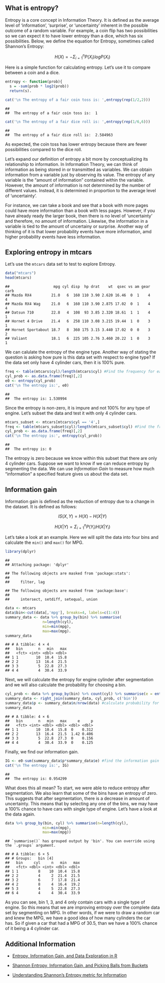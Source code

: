 ## What is entropy?

Entropy is a core concept in Information Theory. It is defined as the
average level of ‘information’, ‘surprise’, or ‘uncertainty’ inherent in
the possible outcome of a random variable. For example, a coin flip has
two possibilities so we can expect it to have lower entropy than a dice,
which has six possibilities. Below, we define the equation for Entropy,
sometimes called Shannon’s Entropy:

$$ H(X) = -\Sigma_{i=1}^{n} P(X_{i}) logP(X_{i})$$


Here is a simple function for calculating entropy. Let’s use it to
compare between a coin and a dice.

``` r
entropy <- function(prob){
  s = -sum(prob * log2(prob))
  return(s).
```

``` r
cat('\n The entropy of a fair coin toss is: ',entropy(rep(1/2,2)))
```

    ##
    ##  The entropy of a fair coin toss is:  1

``` r
cat('\n The entropy of a fair dice roll is: ',entropy(rep(1/6,6)))
```

    ##
    ##  The entropy of a fair dice roll is:  2.584963

As expected, the coin toss has lower entropy because there are fewer
possibilities compared to the dice roll.

Let’s expand our definition of entropy a bit more by conceptualizing its
relationship to information. In Information Theory, we can think of
information as being stored in or transmitted as variables. We can
obtain information from a variable just by observing its value. The
entropy of any variable is the “amount of information” contained within
the variable. However, the amount of information is not determined by
the number of different values. Instead, it is determined in proportion
to the average level of ‘uncertainty’.

For instance, we can take a book and see that a book with more pages
could have more information than a book with less pages. However, if you
have already ready the larger book, then there is no level of
‘uncertainty’ and therefore, no amount of information. Likewise, the
information in a variable is tied to the amount of uncertainy or
surprise. Another way of thinking of it is that lower probability events
have more information, amd higher probability events have less
information.

## Exploring entropy in mtcars

Let’s use the `mtcars` data set to test to explore Entropy.

``` r
data("mtcars")
head(mtcars)
```

    ##                    mpg cyl disp  hp drat    wt  qsec vs am gear carb
    ## Mazda RX4         21.0   6  160 110 3.90 2.620 16.46  0  1    4    4
    ## Mazda RX4 Wag     21.0   6  160 110 3.90 2.875 17.02  0  1    4    4
    ## Datsun 710        22.8   4  108  93 3.85 2.320 18.61  1  1    4    1
    ## Hornet 4 Drive    21.4   6  258 110 3.08 3.215 19.44  1  0    3    1
    ## Hornet Sportabout 18.7   8  360 175 3.15 3.440 17.02  0  0    3    2
    ## Valiant           18.1   6  225 105 2.76 3.460 20.22  1  0    3    1

We can calulate the entropy of the engine type. Another way of stating
the question is asking how pure is this data set with respect to engine
type? If the data set only have 4 cylinder cars, then it is 100% pure.

``` r
freq <- table(mtcars$cyl)/length(mtcars$cyl) #Find the frequency for each type of engine
cyl_prob <- as.data.frame(freq)[,2]
e0 <- entropy(cyl_prob)
cat('\n The entropy is:', e0)
```

    ##
    ##  The entropy is: 1.530994

Since the entropy is non-zero, it is impure and not 100% for any type of
engine. Let’s subset the data and test it with only 4 cylinder cars.

``` r
mtcars_subset <- mtcars[mtcars$cyl == '4',]
freq <- table(mtcars_subset$cyl)/length(mtcars_subset$cyl) #Find the frequency for each type of engine
cyl_prob <- as.data.frame(freq)[,2]
cat('\n The entropy is:', entropy(cyl_prob))
```

    ##
    ##  The entropy is: 0

The entropy is zero because we know within this subset that there are
only 4 cylinder cars. Suppose we want to know if we can reduce entropy
by segmenting the data. We can use *Information Gain* to measure how
much “information” a specified feature gives us about the data set.

## Information gain

Information gain is defined as the reduction of entropy due to a change
in the dataset. It is defined as follows:

$$ IS(X, Y)=  H(X) - H(X|Y) $$

$$H(X|Y)  =\Sigma_{i=1}^{n} P(Y_{i}) H(X|Y_{i})$$


Let’s take a look at an example. Here we will split the data into four
bins and calculate the `min()` and `max()` for MPG.

``` r
library(dplyr)
```

    ##
    ## Attaching package: 'dplyr'

    ## The following objects are masked from 'package:stats':
    ##
    ##     filter, lag

    ## The following objects are masked from 'package:base':
    ##
    ##     intersect, setdiff, setequal, union

``` r
data <- mtcars
data$bin<-cut(data[,'mpg'], breaks=4, labels=c(1:4))
summary_data <- data %>% group_by(bin) %>% summarise(
                 n=length(cyl),
                 min=min(mpg),
                 max=max(mpg).
summary_data
```

    ## # A tibble: 4 × 4
    ##   bin       n   min   max
    ##   <fct> <int> <dbl> <dbl>
    ## 1 1        10  10.4  15.8
    ## 2 2        13  16.4  21.5
    ## 3 3         5  22.8  27.3
    ## 4 4         4  30.4  33.9

Next, we will calculate the entropy for engine cylinder after
segmentation and we will also calculate the probability for choosing a
bin.

``` r
cyl_prob <- data %>% group_by(bin) %>% count(cyl) %>% summarise(e = entropy(n/sum(n)))  #Find the entropy of cylinder for each bin
summary_data <- right_join(summary_data, cyl_prob, c('bin'))
summary_data$p <- summary_data$n/nrow(data) #calculate probability for choosing a bin
summary_data
```

    ## # A tibble: 4 × 6
    ##   bin       n   min   max     e     p
    ##   <fct> <int> <dbl> <dbl> <dbl> <dbl>
    ## 1 1        10  10.4  15.8  0    0.312
    ## 2 2        13  16.4  21.5  1.42 0.406
    ## 3 3         5  22.8  27.3  0    0.156
    ## 4 4         4  30.4  33.9  0    0.125

Finally, we find our information gain.

``` r
IG <- e0-sum(summary_data$p*summary_data$e) #find the information gain
cat('\n The entropy is:', IG)
```

    ##
    ##  The entropy is: 0.954299

What does this all mean? To start, we were able to reduce entropy after
segmentation. We also learn that some of the bins have an entropy of
zero. This suggests that after segmentation, there is a decrease in
amount of uncertainty. This means that by selecting any one of the bins,
we may have a 100% chance to have cars with single type of engine. Let’s
have a look at the data again.

``` r
data %>% group_by(bin, cyl) %>% summarise(n=length(cyl),
                 min=min(mpg),
                 max=max(mpg))
```

    ## `summarise()` has grouped output by 'bin'. You can override using the `.groups` argument.

    ## # A tibble: 6 × 5
    ## # Groups:   bin [4]
    ##   bin     cyl     n   min   max
    ##   <fct> <dbl> <int> <dbl> <dbl>
    ## 1 1         8    10  10.4  15.8
    ## 2 2         4     2  21.4  21.5
    ## 3 2         6     7  17.8  21.4
    ## 4 2         8     4  16.4  19.2
    ## 5 3         4     5  22.8  27.3
    ## 6 4         4     4  30.4  33.9

As you can see, bin 1, 3, and 4 only contain cars with a single type of
engine. So this means that we are improving entropy over the complete
data set by segmenting on MPG. In other words, if we were to draw a
random car and knew the MPG, we have a good idea of how many cylinders
the car has. So if given a car that had a MPG of 30.5, than we have a
100% chance of it being a 4 cylinder car.

## Additional Information

-   [Entropy, Information Gain, and Data Exploration in
    R](https://rstudio-pubs-static.s3.amazonaws.com/455435_30729e265f7a4d049400d03a18e218db.html)

-   [Shannon Entropy, Information Gain, and Picking Balls from
    Buckets](https://medium.com/udacity/shannon-entropy-information-gain-and-picking-balls-from-buckets-5810d35d54b4)

-   [Understanding Shannon’s Entropy metric for
    Information](https://arxiv.org/pdf/1405.2061.pdf)
